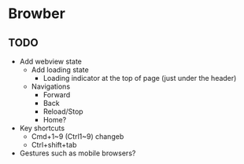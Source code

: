 Browber
=======

## TODO

- Add webview state
  - Add loading state
    - Loading indicator at the top of page (just under the header)
  - Navigations
    - Forward
    - Back
    - Reload/Stop
    - Home?
- Key shortcuts
  - Cmd+1~9 (Ctrl1~9) changeb
  - Ctrl+shift+tab
- Gestures such as mobile browsers?
